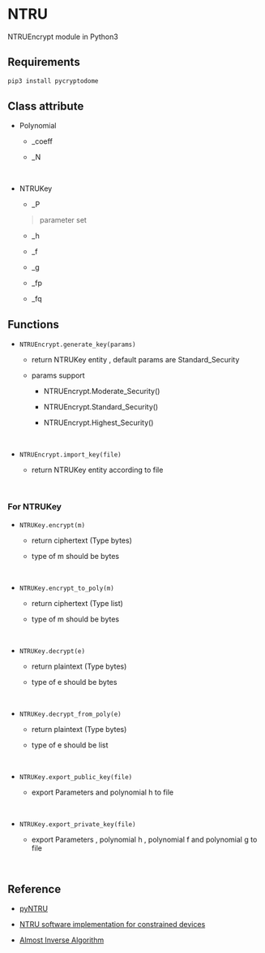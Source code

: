 # NTRU

NTRUEncrypt module in Python3

## Requirements

```bash
pip3 install pycryptodome
```

## Class attribute

* Polynomial

  * _coeff

  * _N

<br/>

* NTRUKey

  * _P
   > parameter set

  * _h

  * _f

  * _g

  * _fp

  * _fq

## Functions

* ```NTRUEncrypt.generate_key(params)```

  * return NTRUKey entity , default params are Standard_Security
  
  * params support

    * NTRUEncrypt.Moderate_Security()

    * NTRUEncrypt.Standard_Security()

    * NTRUEncrypt.Highest_Security()

<br/>

* ```NTRUEncrypt.import_key(file)```

  * return NTRUKey entity according to file
  
<br/>

### For NTRUKey

* ```NTRUKey.encrypt(m)```

  * return ciphertext (Type bytes)

  * type of m should be bytes
  
<br/>

* ```NTRUKey.encrypt_to_poly(m)```

  * return ciphertext (Type list)

  * type of m should be bytes

<br/>

* ```NTRUKey.decrypt(e)```

  * return plaintext (Type bytes)
  
  * type of e should be bytes
  
<br/>

* ```NTRUKey.decrypt_from_poly(e)```

  * return plaintext (Type bytes)
  
  * type of e should be list

<br/>

* ```NTRUKey.export_public_key(file)```

  * export Parameters and polynomial h to file

<br/>

* ```NTRUKey.export_private_key(file)```

  *  export Parameters , polynomial h , polynomial f and polynomial g to file

<br/>

## Reference

  * [pyNTRU](https://github.com/smarky7CD/PyNTRU)

  * [NTRU software implementation for constrained devices](https://upcommons.upc.edu/bitstream/handle/2099.1/8522/memoria.pdf)

  * [Almost Inverse Algorithm](https://assets.onboardsecurity.com/static/downloads/NTRU/resources/NTRUTech014.pdf)
